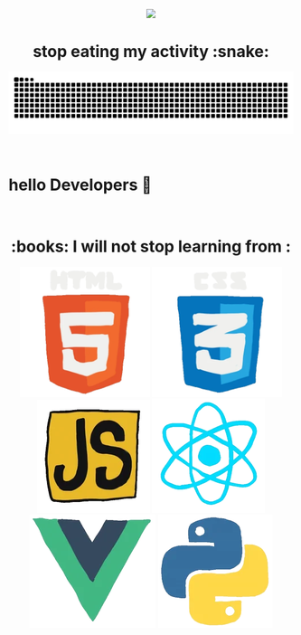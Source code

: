 <p align='center'>
   <img src='./gits/animated-hello.gif'/>
</p>

<h1 align=center>
   stop eating my activity :snake:
</h1>

![snake](./gits/github-contribution-grid-snake.svg)

<br>


# hello Developers :eyes:

<br>

<h1 align='center' style='border:0;'>
  :books: I will not stop learning from : 
</h1>
  


<p align='center'>
  <img style='width:230px;' src='./gits/html.webp' />
  <img style='width:230px;' src='./gits/cssgif.webp' />
  <img src='./gits/js.webp' />
  <img src='./gits/react.webp' />
  <img src='./gits/vue.webp' />
  <img src='./gits/python.webp' />
</p>